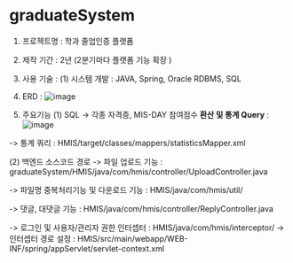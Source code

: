 # graduateSystem

1. 프로젝트명 : 학과 졸업인증 플랫폼

2. 제작 기간 : 2년 (2분기마다 플랫폼 기능 확장 )

3. 사용 기술 : (1) 시스템 개발 : JAVA, Spring, Oracle RDBMS, SQL 

4. ERD :
  ![image](https://github.com/hamahama9659/graduateSystem/assets/116577341/630bbfe7-2f1b-4384-9161-bf42d981cd78)

5. 주요기능
 (1) SQL
-> 각종 자격증, MIS-DAY 참여점수 **환산 및 통계 Query** : ![image](https://github.com/hamahama9659/graduateSystem/assets/116577341/e87ee619-01d4-479c-89a5-e005a17c3836)

-> 통계 쿼리 : HMIS/target/classes/mappers/statisticsMapper.xml

 (2) 백엔드 소스코드 경로
-> 파일 업로드 기능 : graduateSystem/HMIS/java/com/hmis/controller/UploadController.java

-> 파일명 중복처리기능 및 다운로드 기능 : HMIS/java/com/hmis/util/

-> 댓글, 대댓글 기능 : HMIS/java/com/hmis/controller/ReplyController.java

-> 로그인 및 사용자/관리자 권한 인터셉터 : HMIS/java/com/hmis/interceptor/
-> 인터셉터 경로 설정 : HMIS/src/main/webapp/WEB-INF/spring/appServlet/servlet-context.xml

